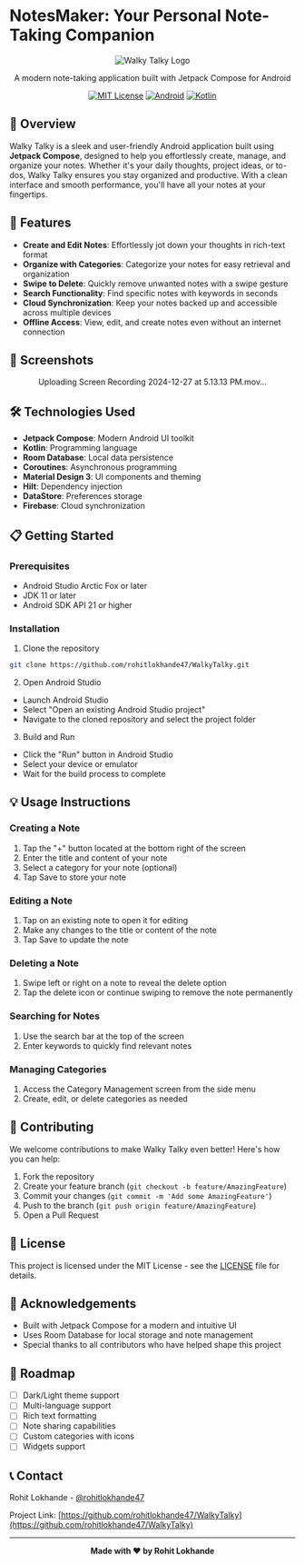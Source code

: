 # NotesMaker: Your Personal Note-Taking Companion

<div align="center">

![Walky Talky Logo](path_to_logo)

A modern note-taking application built with Jetpack Compose for Android

[![MIT License](https://img.shields.io/badge/License-MIT-green.svg)](https://choosealicense.com/licenses/mit/)
[![Android](https://img.shields.io/badge/Platform-Android-blue.svg)](https://android.com)
[![Kotlin](https://img.shields.io/badge/Language-Kotlin-purple.svg)](https://kotlinlang.org)

</div>

## 🌟 Overview

Walky Talky is a sleek and user-friendly Android application built using **Jetpack Compose**, designed to help you effortlessly create, manage, and organize your notes. Whether it's your daily thoughts, project ideas, or to-dos, Walky Talky ensures you stay organized and productive. With a clean interface and smooth performance, you'll have all your notes at your fingertips.

## 🚀 Features

- **Create and Edit Notes**: Effortlessly jot down your thoughts in rich-text format
- **Organize with Categories**: Categorize your notes for easy retrieval and organization
- **Swipe to Delete**: Quickly remove unwanted notes with a swipe gesture
- **Search Functionality**: Find specific notes with keywords in seconds
- **Cloud Synchronization**: Keep your notes backed up and accessible across multiple devices
- **Offline Access**: View, edit, and create notes even without an internet connection

## 📱 Screenshots

<div align="center">
Uploading Screen Recording 2024-12-27 at 5.13.13 PM.mov…
</div>

## 🛠️ Technologies Used

- **Jetpack Compose**: Modern Android UI toolkit
- **Kotlin**: Programming language
- **Room Database**: Local data persistence
- **Coroutines**: Asynchronous programming
- **Material Design 3**: UI components and theming
- **Hilt**: Dependency injection
- **DataStore**: Preferences storage
- **Firebase**: Cloud synchronization

## 📋 Getting Started

### Prerequisites

- Android Studio Arctic Fox or later
- JDK 11 or later
- Android SDK API 21 or higher

### Installation

1. Clone the repository
```bash
git clone https://github.com/rohitlokhande47/WalkyTalky.git
```

2. Open Android Studio
- Launch Android Studio
- Select "Open an existing Android Studio project"
- Navigate to the cloned repository and select the project folder

3. Build and Run
- Click the "Run" button in Android Studio
- Select your device or emulator
- Wait for the build process to complete

## 💡 Usage Instructions

### Creating a Note
1. Tap the "+" button located at the bottom right of the screen
2. Enter the title and content of your note
3. Select a category for your note (optional)
4. Tap Save to store your note

### Editing a Note
1. Tap on an existing note to open it for editing
2. Make any changes to the title or content of the note
3. Tap Save to update the note

### Deleting a Note
1. Swipe left or right on a note to reveal the delete option
2. Tap the delete icon or continue swiping to remove the note permanently

### Searching for Notes
1. Use the search bar at the top of the screen
2. Enter keywords to quickly find relevant notes

### Managing Categories
1. Access the Category Management screen from the side menu
2. Create, edit, or delete categories as needed

## 🤝 Contributing

We welcome contributions to make Walky Talky even better! Here's how you can help:

1. Fork the repository
2. Create your feature branch (`git checkout -b feature/AmazingFeature`)
3. Commit your changes (`git commit -m 'Add some AmazingFeature'`)
4. Push to the branch (`git push origin feature/AmazingFeature`)
5. Open a Pull Request

## 📄 License

This project is licensed under the MIT License - see the [LICENSE](LICENSE) file for details.

## 📝 Acknowledgements

- Built with Jetpack Compose for a modern and intuitive UI
- Uses Room Database for local storage and note management
- Special thanks to all contributors who have helped shape this project

## 🎯 Roadmap

- [ ] Dark/Light theme support
- [ ] Multi-language support
- [ ] Rich text formatting
- [ ] Note sharing capabilities
- [ ] Custom categories with icons
- [ ] Widgets support

## 📞 Contact

Rohit Lokhande - [@rohitlokhande47](https://github.com/rohitlokhande47)

Project Link: [https://github.com/rohitlokhande47/WalkyTalky](https://github.com/rohitlokhande47/WalkyTalky)

---

<div align="center">

**Made with ❤️ by Rohit Lokhande**

</div>
